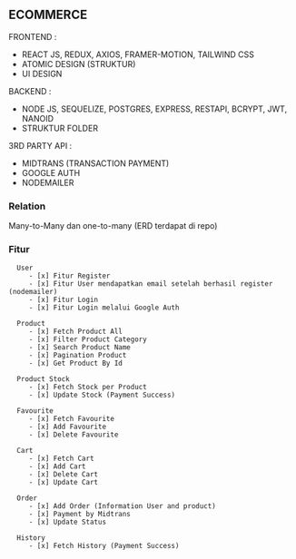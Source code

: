 ## ECOMMERCE

FRONTEND : 
  - REACT JS, REDUX, AXIOS, FRAMER-MOTION, TAILWIND CSS
  - ATOMIC DESIGN (STRUKTUR)
  - UI DESIGN

BACKEND : 
  - NODE JS, SEQUELIZE, POSTGRES, EXPRESS, RESTAPI, BCRYPT, JWT, NANOID
  - STRUKTUR FOLDER

3RD PARTY API : 
  - MIDTRANS (TRANSACTION PAYMENT)
  - GOOGLE AUTH
  - NODEMAILER

### Relation
Many-to-Many dan one-to-many (ERD terdapat di repo)

### Fitur

      User
         - [x] Fitur Register
         - [x] Fitur User mendapatkan email setelah berhasil register (nodemailer)
         - [x] Fitur Login
         - [x] Fitur Login melalui Google Auth
            
      Product
         - [x] Fetch Product All
         - [x] Filter Product Category
         - [x] Search Product Name
         - [x] Pagination Product
         - [x] Get Product By Id
         
      Product Stock 
         - [x] Fetch Stock per Product
         - [x] Update Stock (Payment Success) 
            
      Favourite
         - [x] Fetch Favourite
         - [x] Add Favourite
         - [x] Delete Favourite
         
      Cart
         - [x] Fetch Cart
         - [x] Add Cart
         - [x] Delete Cart
         - [x] Update Cart
         
      Order
         - [x] Add Order (Information User and product)
         - [x] Payment by Midtrans
         - [x] Update Status
      
      History
         - [x] Fetch History (Payment Success)

   
    
    

    
      

  

